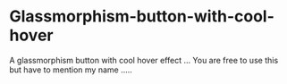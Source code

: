 # Glassmorphism-button-with-cool-hover
A glassmorphism button with cool hover effect ...
You are free to use this but have to mention my name .....
